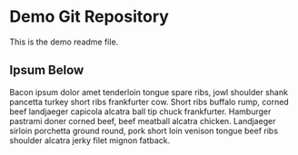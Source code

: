 # Demo Git Repository

This is the demo readme file.

## Ipsum Below

Bacon ipsum dolor amet tenderloin tongue spare ribs, jowl shoulder shank pancetta turkey short ribs frankfurter cow. Short ribs buffalo rump, corned beef landjaeger capicola alcatra ball tip chuck frankfurter. Hamburger pastrami doner corned beef, beef meatball alcatra chicken. Landjaeger sirloin porchetta ground round, pork short loin venison tongue beef ribs shoulder alcatra jerky filet mignon fatback.